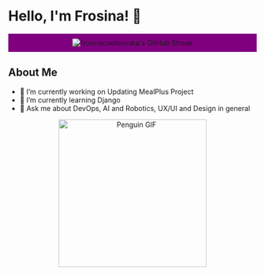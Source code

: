 <!-- Name -->
# Hello, I'm Frosina! 👋

<!-- Contribution Streak Section with Purple Background -->
<div align="center" style="background-color: purple; padding: 10px;">
  <img src="https://github-readme-streak-stats.herokuapp.com/?user=frosinacvetkovska&theme=modern-lilac2&card_width=600&card_height=1800" alt="frosinacvetkovska's GitHub Streak"/>
</div>

<!-- Gif Section -->
## About Me
- 🔭 I’m currently working on Updating MealPlus Project
- 🌱 I’m currently learning Django
- 💬 Ask me about DevOps, AI and Robotics, UX/UI and Design in general 

<!-- GIF -->
<p align="center">
  <img src="https://media3.giphy.com/media/v1.Y2lkPTc5MGI3NjExejR3djluaDhubXAxajNuNWdpMjRtem41YnNndHQ4b3Njb2JrbmxybyZlcD12MV9pbnRlcm5hbF9naWZfYnlfaWQmY3Q9Zw/3o85xIAka4gHdlRt3a/giphy.gif" alt="Penguin GIF" width="300"/>
</p>

